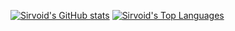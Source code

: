 [![Sirvoid's GitHub stats](https://github-readme-stats.vercel.app/api?username=sirvoid&theme=dark&show_icons=true)](https://github.com/anuraghazra/github-readme-stats)
[![Sirvoid's Top Languages](https://github-readme-stats.vercel.app/api/top-langs/?username=sirvoid&layout=compact&theme=dark)](https://github.com/guvacode/github-readme-stats)

